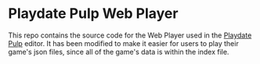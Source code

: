 # Playdate Pulp Web Player
This repo contains the source code for the Web Player used in the [Playdate Pulp](https://playdate-wiki.com/wiki/Pulp) editor. It has been modified to make it easier for users to play their game's json files, since all of the game's data is within the index file.
